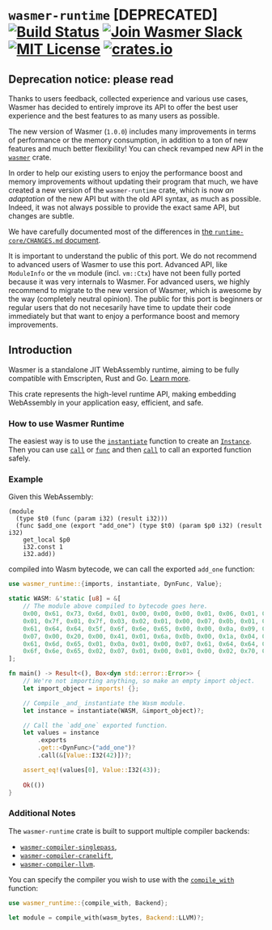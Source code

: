 # `wasmer-runtime` [DEPRECATED] [![Build Status](https://github.com/wasmerio/wasmer/workflows/build/badge.svg?style=flat-square)](https://github.com/wasmerio/wasmer/actions?query=workflow%3Abuild) [![Join Wasmer Slack](https://img.shields.io/static/v1?label=Slack&message=join%20chat&color=brighgreen&style=flat-square)](https://slack.wasmer.io) [![MIT License](https://img.shields.io/github/license/wasmerio/wasmer.svg?style=flat-square)](https://github.com/wasmerio/wasmer/blob/master/LICENSE) [![crates.io](https://img.shields.io/crates/v/wasmer-runtime.svg)](https://crates.io/crates/wasmer-runtime)

## Deprecation notice: please read

Thanks to users feedback, collected experience and various use cases,
Wasmer has decided to entirely improve its API to offer the best user
experience and the best features to as many users as possible.

The new version of Wasmer (`1.0.0`) includes many improvements
in terms of performance or the memory consumption, in addition to a ton
of new features and much better flexibility!
You can check revamped new API in the [`wasmer`] crate.

In order to help our existing users to enjoy the performance boost and
memory improvements without updating their program that much, we have
created a new version of the `wasmer-runtime` crate, which is now
*an adaptation* of the new API but with the old API syntax, as much as
possible. Indeed, it was not always possible to provide the exact same
API, but changes are subtle.

We have carefully documented most of the differences in [the
`runtime-core/CHANGES.md` document][changes].

It is important to understand the public of this port. We do not
recommend to advanced users of Wasmer to use this port. Advanced API,
like `ModuleInfo` or the `vm` module (incl. `vm::Ctx`) have not been
fully ported because it was very internals to Wasmer. For advanced
users, we highly recommend to migrate to the new version of Wasmer,
which is awesome by the way (completely neutral opinion). The public
for this port is beginners or regular users that do not necesarily
have time to update their code immediately but that want to enjoy a
performance boost and memory improvements.

[`wasmer`]: https://crates.io/crates/wasmer/
[changes]: ../runtime-core/CHANGES.md

## Introduction

Wasmer is a standalone JIT WebAssembly runtime, aiming to be fully
compatible with Emscripten, Rust and Go. [Learn
more](https://github.com/wasmerio/wasmer).

This crate represents the high-level runtime API, making embedding
WebAssembly in your application easy, efficient, and safe.

### How to use Wasmer Runtime

The easiest way is to use the [`instantiate`] function to create an
[`Instance`]. Then you can use [`call`] or [`func`] and then
[`call`][func.call] to call an exported function safely.

[`instantiate`]: https://docs.rs/wasmer-runtime/*/wasmer_runtime/fn.instantiate.html
[`Instance`]: https://docs.rs/wasmer-runtime/*/wasmer_runtime/struct.Instance.html
[`call`]: https://docs.rs/wasmer-runtime/*/wasmer_runtime/struct.Instance.html#method.call
[`func`]: https://docs.rs/wasmer-runtime/*/wasmer_runtime/struct.Instance.html#method.func
[func.call]: https://docs.rs/wasmer-runtime/*/wasmer_runtime/struct.Function.html#method.call

### Example

Given this WebAssembly:

```wat
(module
  (type $t0 (func (param i32) (result i32)))
  (func $add_one (export "add_one") (type $t0) (param $p0 i32) (result i32)
    get_local $p0
    i32.const 1
    i32.add))
```

compiled into Wasm bytecode, we can call the exported `add_one` function:

```rust
use wasmer_runtime::{imports, instantiate, DynFunc, Value};

static WASM: &'static [u8] = &[
    // The module above compiled to bytecode goes here.
    0x00, 0x61, 0x73, 0x6d, 0x01, 0x00, 0x00, 0x00, 0x01, 0x06, 0x01, 0x60,
    0x01, 0x7f, 0x01, 0x7f, 0x03, 0x02, 0x01, 0x00, 0x07, 0x0b, 0x01, 0x07,
    0x61, 0x64, 0x64, 0x5f, 0x6f, 0x6e, 0x65, 0x00, 0x00, 0x0a, 0x09, 0x01,
    0x07, 0x00, 0x20, 0x00, 0x41, 0x01, 0x6a, 0x0b, 0x00, 0x1a, 0x04, 0x6e,
    0x61, 0x6d, 0x65, 0x01, 0x0a, 0x01, 0x00, 0x07, 0x61, 0x64, 0x64, 0x5f,
    0x6f, 0x6e, 0x65, 0x02, 0x07, 0x01, 0x00, 0x01, 0x00, 0x02, 0x70, 0x30,
];

fn main() -> Result<(), Box<dyn std::error::Error>> {
    // We're not importing anything, so make an empty import object.
    let import_object = imports! {};

    // Compile _and_ instantiate the Wasm module.
    let instance = instantiate(WASM, &import_object)?;

    // Call the `add_one` exported function.
    let values = instance
        .exports
        .get::<DynFunc>("add_one")?
        .call(&[Value::I32(42)])?;

    assert_eq!(values[0], Value::I32(43));
    
    Ok(())
}
```

### Additional Notes

The `wasmer-runtime` crate is built to support multiple compiler
backends:

* [`wasmer-compiler-singlepass`],
* [`wasmer-compiler-cranelift`],
* [`wasmer-compiler-llvm`].

You can specify the compiler you wish to use with the [`compile_with`] function:

```rust
use wasmer_runtime::{compile_with, Backend};

let module = compile_with(wasm_bytes, Backend::LLVM)?;
```

[`compile_with`]: https://docs.rs/wasmer-runtime/*/wasmer_runtime/fn.compile_with.html
[`wasmer-compiler-singlepass`]: https://github.com/wasmerio/wasmer/tree/master/lib/compiler-singlepass
[`wasmer-compiler-cranelift`]: https://github.com/wasmerio/wasmer/tree/master/lib/compiler-cranelift
[`wasmer-compiler-llvm`]: https://github.com/wasmerio/wasmer/tree/master/lib/compiler-llvm
